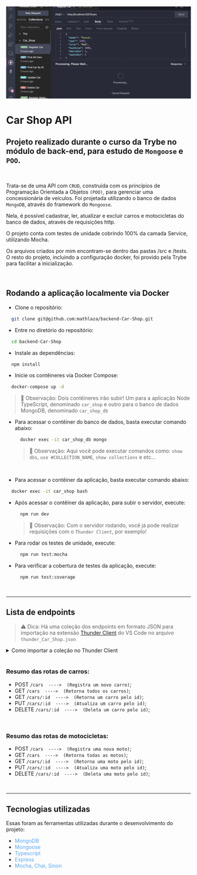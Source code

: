 <img src="car_shop_api.gif"></img>

# Car Shop API

## Projeto realizado durante o curso da Trybe no módulo de back-end, para estudo de `Mongoose` e `POO`.
<br>

Trata-se de uma API com `CRUD`, construída com os princípios de Programação Orientada a Objetos `(POO)`, para gerenciar uma concessionária de veículos. Foi projetada utilizando o banco de dados `MongoDB`, através do framework do `Mongoose`.

Nela, é possível cadastrar, ler, atualizar e excluir carros e motocicletas do banco de dados, através de requisições http.

O projeto conta com testes de unidade cobrindo 100% da camada Service, utilizando Mocha.

Os arquivos criados por mim encontram-se dentro das pastas /src e /tests. O resto do projeto, incluindo a configuração docker, foi provido pela Trybe para facilitar a inicialização.

</details>

<br>

## Rodando a aplicação localmente via Docker

- Clone o repositório:
  
```bash
  git clone git@github.com:mathlaza/backend-Car-Shop.git
```
- Entre no diretório do repositório:
  
```bash
  cd backend-Car-Shop
```

- Instale as dependências:
  
```bash
  npm install
```

- Inicie os contêineres via Docker Compose:
  
```bash
  docker-compose up -d
```

> 👀 Observação: Dois contêineres irão subir! Um para a aplicação Node TypeScript, denominado `car_shop` e outro para o banco de dados MongoDB, denominado `car_shop_db`

- Para acessar o contêiner do banco de dados, basta executar comando abaixo:

  ```bash
    docker exec -it car_shop_db mongo
  ```

  > 👀 Observação: Aqui você pode executar comandos como: `show dbs`, `use #COLLECTION_NAME`, `show collections` e etc...

<br>

- Para acessar o contêiner da aplicação, basta executar comando abaixo:

```bash
  docker exec -it car_shop bash
```
- Após acessar o contêiner da aplicação, para subir o servidor, execute:

  ```bash
    npm run dev
  ```
  > 👀 Observação: Com o servidor rodando, você já pode realizar requisições com o `Thunder Client`, por exemplo!

- Para rodar os testes de unidade, execute:

  ```bash
    npm run test:mocha
  ```
- Para verificar a cobertura de testes da aplicação, execute:

  ```bash
    npm run test:coverage
  ```

<br>
<hr>

## Lista de endpoints

> ⚠️ Dica: Há uma coleção dos endpoints em formato JSON para importação na extensão [Thunder Client](https://marketplace.visualstudio.com/items?itemName=rangav.vscode-thunder-client) do VS Code no arquivo `thunder_Car_Shop.json`

<details>
  <summary>Como importar a coleção no Thunder Client</summary>

  1. Abra a aba da extensão Thunder Client;
  2. Clique na aba Collections;
  3. Clique no menu de opções;
  4. Clique em Import;
  5. Escolha o arquivo `thunder_Car_Shop.json`;
  6. Clique em OK.

</details>

<br>

### Resumo das rotas de carros:

  - POST `/cars  ---->  (Registra um novo carro)`;
  - GET `/cars  ---->  (Retorna todos os carros)`;
  - GET `/cars/:id  ---->  (Retorna um carro pelo id)`;
  - PUT `/cars/:id  ---->  (Atualiza um carro pelo id)`;
  - DELETE `/cars/:id  ---->  (Deleta um carro pelo id)`;

<br>

### Resumo das rotas de motocicletas:

  - POST `/cars  ---->  (Registra uma nova moto)`;
  - GET `/cars  ---->  (Retorna todas as motos)`;
  - GET `/cars/:id  ---->  (Retorna uma moto pelo id)`;
  - PUT `/cars/:id  ---->  (Atualiza uma moto pelo id)`;
  - DELETE `/cars/:id  ---->  (Deleta uma moto pelo id)`;

  <br>
  <hr>

## Tecnologias utilizadas

Essas foram as ferramentas utilizadas durante o desenvolvimento do projeto:
* <span style="color:#58a6ff">MongoDB</span>
* <span style="color:#58a6ff">Mongoose</span>
* <span style="color:#58a6ff">Typescript</span>
* <span style="color:#58a6ff">Express</span>
* <span style="color:#58a6ff">Mocha, Chai, Sinon</span>
